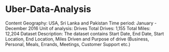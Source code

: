 # Uber-Data-Analysis
Content Geography: USA, Sri Lanka and Pakistan  Time period: January - December 2016  Unit of analysis: Drives  Total Drives: 1,155  Total Miles: 12,204  Dataset Description: The dataset contains Start Date, End Date, Start Location, End Location, Miles Driven and Purpose of drive (Business, Personal, Meals, Errands, Meetings, Customer Support etc.)

